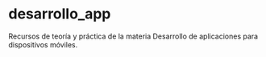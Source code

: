 # desarrollo_app
Recursos de teoría y práctica de la materia Desarrollo de aplicaciones para dispositivos móviles.
